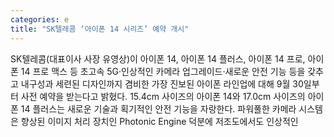 ```yaml
---
categories: e
title: "SK텔레콤 ‘아이폰 14 시리즈’ 예약 개시"
---
```

SK텔레콤(대표이사 사장 유영상)이 아이폰 14, 아이폰 14 플러스, 아이폰 14 프로, 아이폰 14 프로 맥스 등 초고속 5G·인상적인 카메라 업그레이드·새로운 안전 기능 등을 갖추고 내구성과 세련된 디자인까지 겸비한 가장 진보된 아이폰 라인업에 대해 9월 30일부터 사전 예약을 받는다고 밝혔다. 15.4cm 사이즈의 아이폰 14와 17.0cm 사이즈의 아이폰 14 플러스는 새로운 기술과 획기적인 안전 기능을 자랑한다. 파워풀한 카메라 시스템은 향상된 이미지 처리 장치인 Photonic Engine 덕분에 저조도에서도 인상적인